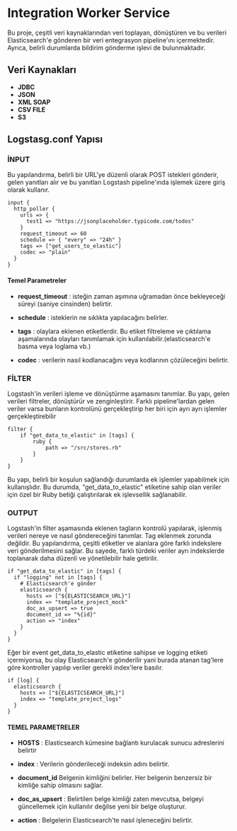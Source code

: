 # Integration Worker Service

Bu proje, çeşitli veri kaynaklarından veri toplayan, dönüştüren ve bu verileri Elasticsearch'e gönderen bir veri entegrasyon pipeline'ını içermektedir. Ayrıca, belirli durumlarda bildirim gönderme işlevi de bulunmaktadır.


## Veri Kaynakları

- **JDBC**
- **JSON**
- **XML SOAP**
- **CSV FILE**
- **S3**

## Logstasg.conf Yapısı

### İNPUT
Bu yapılandırma, belirli bir URL'ye düzenli olarak POST istekleri gönderir, gelen yanıtları alır ve bu yanıtları Logstash pipeline'ında işlemek üzere giriş olarak kullanır.

```
input {
  http_poller {
    urls => {
      test1 => "https://jsonplaceholder.typicode.com/todos"
    }
    request_timeout => 60
    schedule => { "every" => "24h" }
    tags => ["get_users_to_elastic"]
    codec => "plain"
  }
}
```
#### Temel Parametreler
- **request_timeout**
 : isteğin zaman aşımına uğramadan önce bekleyeceği süreyi (saniye cinsinden) belirtir.

- **schedule**
 : isteklerin ne sıklıkta yapılacağını belirler. 

- **tags**
 : olaylara eklenen etiketlerdir. Bu etiket filtreleme ve çıktılama aşamalarında olayları tanımlamak için kullanılabilir.(elasticsearch'e basma veya loglama vb.)

- **codec**
 : verilerin nasıl kodlanacağını veya kodlarının çözüleceğini belirtir. 


### FİLTER
Logstash'in verileri işleme ve dönüştürme aşamasını tanımlar. Bu yapı, gelen verileri filtreler, dönüştürür ve zenginleştirir. Farklı pipeline'lardan gelen veriler varsa bunların kontrolünü gerçekleştirip her biri için ayrı ayrı işlemler gerçekleştirebilir

```
filter {
    if "get_data_to_elastic" in [tags] {
        ruby {
            path => "/src/stores.rb"
        }
    }
}
```

Bu yapı, belirli bir koşulun sağlandığı durumlarda ek işlemler yapabilmek için kullanışlıdır. Bu durumda, "get_data_to_elastic" etiketine sahip olan veriler için özel bir Ruby betiği çalıştırılarak ek işlevsellik sağlanabilir.

### OUTPUT
Logstash'in filter aşamasında eklenen tagların kontrolü yapılarak, işlenmiş verileri nereye ve nasıl göndereceğini tanımlar. Tag eklenmek zorunda değildir. Bu yapılandırma, çeşitli etiketler ve alanlara göre farklı indekslere veri gönderilmesini sağlar. Bu sayede, farklı türdeki veriler ayrı indekslerde toplanarak daha düzenli ve yönetilebilir hale getirilir.

```
if "get_data_to_elastic" in [tags] {
  if "logging" not in [tags] {
    # Elasticsearch'e gönder
    elasticsearch {
      hosts => ["${ELASTICSEARCH_URL}"]
      index => "template_project_mock"
      doc_as_upsert => true
      document_id => "%{id}"
      action => "index"
    }
  } 
}
```
Eğer bir event get_data_to_elastic etiketine sahipse ve logging etiketi içermiyorsa, bu olay Elasticsearch'e gönderilir yani burada atanan tag'lere göre kontroller yapılıp veriler gerekli index'lere basılır.
```
if [log] { 
  elasticsearch {
    hosts => ["${ELASTICSEARCH_URL}"]
    index => "template_project_logs"
  } 
}
```
#### TEMEL PARAMETRELER
- **HOSTS**
 : Elasticsearch kümesine bağlantı kurulacak sunucu adreslerini belirtir

- **index**
 : Verilerin gönderileceği indeksin adını belirtir.

- **document_id**
Belgenin kimliğini belirler. Her belgenin benzersiz bir kimliğe sahip olmasını sağlar.

- **doc_as_upsert**
 : Belirtilen belge kimliği zaten mevcutsa, belgeyi güncellemek için kullanılır değilse yeni bir belge oluşturur.

- **action**
 : Belgelerin Elasticsearch'te nasıl işleneceğini belirtir.


